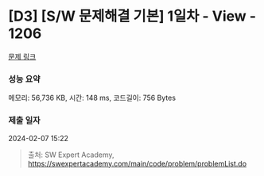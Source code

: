 # [D3] [S/W 문제해결 기본] 1일차 - View - 1206 

[문제 링크](https://swexpertacademy.com/main/code/problem/problemDetail.do?contestProbId=AV134DPqAA8CFAYh) 

### 성능 요약

메모리: 56,736 KB, 시간: 148 ms, 코드길이: 756 Bytes

### 제출 일자

2024-02-07 15:22



> 출처: SW Expert Academy, https://swexpertacademy.com/main/code/problem/problemList.do